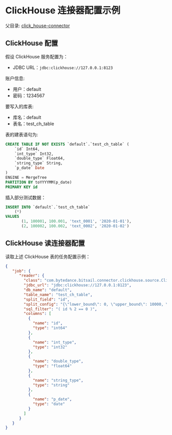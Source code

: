 # ClickHouse 连接器配置示例

父目录: [click_house-connector](./click_house.md)

## ClickHouse 配置

假设 ClickHouse 服务配置为：
 - JDBC URL：`jdbc:clickhouse://127.0.0.1:8123`

账户信息: 
 - 用户：default
 - 密码：1234567

要写入的库表:
 - 库名：default
 - 表名：test_ch_table

表的建表语句为:

```sql
CREATE TABLE IF NOT EXISTS `default`.`test_ch_table` ( 
    `id` Int64, 
    `int_type` Int32,
    `double_type` Float64, 
    `string_type` String,
    `p_date` Date
)
ENGINE = MergeTree
PARTITION BY toYYYYMM(p_date)
PRIMARY KEY id
```

插入部分测试数据：

```sql
INSERT INTO `default`.`test_ch_table`
    (*)
VALUES
       (1, 100001, 100.001, 'text_0001', '2020-01-01'),
       (2, 100002, 100.002, 'text_0002', '2020-01-02')
```

## ClickHouse 读连接器配置

读取上述 ClickHouse 表的任务配置示例：

```json
{
   "job": {
      "reader": {
        "class": "com.bytedance.bitsail.connector.clickhouse.source.ClickhouseSource",
        "jdbc_url": "jdbc:clickhouse://127.0.0.1:8123",
        "db_name": "default",
        "table_name": "test_ch_table",
        "split_field": "id",
        "split_config": "{\"lower_bound\": 0, \"upper_bound\": 10000, \"split_num\": 3}",
        "sql_filter": "( id % 2 == 0 )",
        "columns": [
          {
            "name": "id",
            "type": "int64"
          },
          {
            "name": "int_type",
            "type": "int32"
          },
          {
            "name": "double_type",
            "type": "float64"
          },
          {
            "name": "string_type",
            "type": "string"
          },
          {
            "name": "p_date",
            "type": "date"
          }
        ]
      }
   }
}
```
